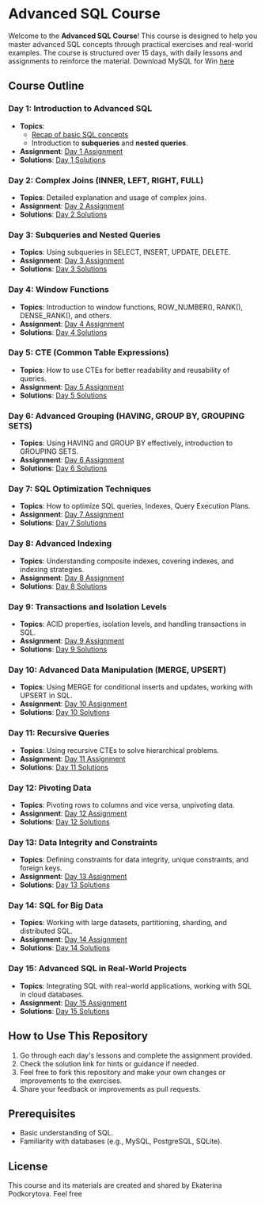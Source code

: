 # Advanced SQL Course 

Welcome to the **Advanced SQL Course**! This course is designed to help you master advanced SQL concepts through practical exercises and real-world examples. The course is structured over 15 days, with daily lessons and assignments to reinforce the material.
Download MySQL for Win [here](https://dev.mysql.com/downloads/windows/installer/8.0.html)

## Course Outline

### Day 1: Introduction to Advanced SQL
- **Topics**: 
  - [Recap of basic SQL concepts](https://github.com/podko-va/SQL_learning_ADV/blob/main/Day1.ipynb)
  - Introduction to **subqueries** and **nested queries**.
- **Assignment**: [Day 1 Assignment](link_to_homework_day_1)
- **Solutions**: [Day 1 Solutions](link_to_solutions_day_1)

### Day 2: Complex Joins (INNER, LEFT, RIGHT, FULL)
- **Topics**: Detailed explanation and usage of complex joins.
- **Assignment**: [Day 2 Assignment](link_to_homework_day_2)
- **Solutions**: [Day 2 Solutions](link_to_solutions_day_2)

### Day 3: Subqueries and Nested Queries
- **Topics**: Using subqueries in SELECT, INSERT, UPDATE, DELETE.
- **Assignment**: [Day 3 Assignment](link_to_homework_day_3)
- **Solutions**: [Day 3 Solutions](link_to_solutions_day_3)

### Day 4: Window Functions
- **Topics**: Introduction to window functions, ROW_NUMBER(), RANK(), DENSE_RANK(), and others.
- **Assignment**: [Day 4 Assignment](link_to_homework_day_4)
- **Solutions**: [Day 4 Solutions](link_to_solutions_day_4)

### Day 5: CTE (Common Table Expressions)
- **Topics**: How to use CTEs for better readability and reusability of queries.
- **Assignment**: [Day 5 Assignment](link_to_homework_day_5)
- **Solutions**: [Day 5 Solutions](link_to_solutions_day_5)

### Day 6: Advanced Grouping (HAVING, GROUP BY, GROUPING SETS)
- **Topics**: Using HAVING and GROUP BY effectively, introduction to GROUPING SETS.
- **Assignment**: [Day 6 Assignment](link_to_homework_day_6)
- **Solutions**: [Day 6 Solutions](link_to_solutions_day_6)

### Day 7: SQL Optimization Techniques
- **Topics**: How to optimize SQL queries, Indexes, Query Execution Plans.
- **Assignment**: [Day 7 Assignment](link_to_homework_day_7)
- **Solutions**: [Day 7 Solutions](link_to_solutions_day_7)

### Day 8: Advanced Indexing
- **Topics**: Understanding composite indexes, covering indexes, and indexing strategies.
- **Assignment**: [Day 8 Assignment](link_to_homework_day_8)
- **Solutions**: [Day 8 Solutions](link_to_solutions_day_8)

### Day 9: Transactions and Isolation Levels
- **Topics**: ACID properties, isolation levels, and handling transactions in SQL.
- **Assignment**: [Day 9 Assignment](link_to_homework_day_9)
- **Solutions**: [Day 9 Solutions](link_to_solutions_day_9)

### Day 10: Advanced Data Manipulation (MERGE, UPSERT)
- **Topics**: Using MERGE for conditional inserts and updates, working with UPSERT in SQL.
- **Assignment**: [Day 10 Assignment](link_to_homework_day_10)
- **Solutions**: [Day 10 Solutions](link_to_solutions_day_10)

### Day 11: Recursive Queries
- **Topics**: Using recursive CTEs to solve hierarchical problems.
- **Assignment**: [Day 11 Assignment](link_to_homework_day_11)
- **Solutions**: [Day 11 Solutions](link_to_solutions_day_11)

### Day 12: Pivoting Data
- **Topics**: Pivoting rows to columns and vice versa, unpivoting data.
- **Assignment**: [Day 12 Assignment](link_to_homework_day_12)
- **Solutions**: [Day 12 Solutions](link_to_solutions_day_12)

### Day 13: Data Integrity and Constraints
- **Topics**: Defining constraints for data integrity, unique constraints, and foreign keys.
- **Assignment**: [Day 13 Assignment](link_to_homework_day_13)
- **Solutions**: [Day 13 Solutions](link_to_solutions_day_13)

### Day 14: SQL for Big Data
- **Topics**: Working with large datasets, partitioning, sharding, and distributed SQL.
- **Assignment**: [Day 14 Assignment](link_to_homework_day_14)
- **Solutions**: [Day 14 Solutions](link_to_solutions_day_14)

### Day 15: Advanced SQL in Real-World Projects
- **Topics**: Integrating SQL with real-world applications, working with SQL in cloud databases.
- **Assignment**: [Day 15 Assignment](link_to_homework_day_15)
- **Solutions**: [Day 15 Solutions](link_to_solutions_day_15)

## How to Use This Repository

1. Go through each day's lessons and complete the assignment provided.
2. Check the solution link for hints or guidance if needed.
3. Feel free to fork this repository and make your own changes or improvements to the exercises.
4. Share your feedback or improvements as pull requests.

## Prerequisites

- Basic understanding of SQL.
- Familiarity with databases (e.g., MySQL, PostgreSQL, SQLite).

## License

This course and its materials are created and shared by Ekaterina Podkorytova. Feel free
